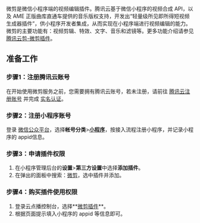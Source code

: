 微剪是微信小程序端的视频编辑插件。腾讯云基于微信小程序的视频合成 API，以及 AME 正版曲库直通车提供的音乐版权支持，开发出“轻量级所见即所得短视频生成器插件”，供小程序开发者集成，从而实现在小程序端进行视频编辑的能力。微剪的主要功能有：视频剪辑、特效、文字、音乐和滤镜等。更多功能介绍请参见 [腾讯云剪-微剪插件](https://cloud.tencent.com/document/product/1156/45643)。

## 准备工作
### 步骤1：注册腾讯云账号
在开始使用微剪服务之前，您需要拥有腾讯云账号，若未注册，请前往 [腾讯云注册账号](https://cloud.tencent.com/document/product/378/17985) 并完成 [实名认证](https://cloud.tencent.com/document/product/378/3629)。

### 步骤2：注册小程序账号
登录 [微信公众平台](https://mp.weixin.qq.com/)，选择**帐号分类**>**[小程序](https://mp.weixin.qq.com/cgi-bin/wx?token=&lang=zh_CN)**，按接入流程注册小程序，并记录小程序的 appid信息。

### 步骤3：申请插件权限
1. 在小程序管理后台的**设置**>**第三方设置**中选择**添加插件**。
2. 在弹出的面板中搜索：[微剪](https://mp.weixin.qq.com/wxopen/pluginbasicprofile?action=intro&appid=wx76f1d77827f78beb&token=&lang=zh_CN)，选中插件并添加。

### 步骤4：购买插件使用权限
1. 登录云点播控制台，选择**[微剪插件](https://console.cloud.tencent.com/vod/wecut)**。
2. 根据页面提示填入小程序的 appid 等信息即可。

